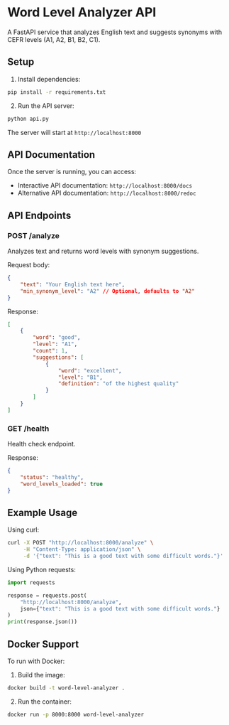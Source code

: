 # Word Level Analyzer API

A FastAPI service that analyzes English text and suggests synonyms with CEFR levels (A1, A2, B1, B2,
C1).

## Setup

1. Install dependencies:

```bash
pip install -r requirements.txt
```

2. Run the API server:

```bash
python api.py
```

The server will start at `http://localhost:8000`

## API Documentation

Once the server is running, you can access:

-   Interactive API documentation: `http://localhost:8000/docs`
-   Alternative API documentation: `http://localhost:8000/redoc`

## API Endpoints

### POST /analyze

Analyzes text and returns word levels with synonym suggestions.

Request body:

```json
{
	"text": "Your English text here",
	"min_synonym_level": "A2" // Optional, defaults to "A2"
}
```

Response:

```json
[
	{
		"word": "good",
		"level": "A1",
		"count": 1,
		"suggestions": [
			{
				"word": "excellent",
				"level": "B1",
				"definition": "of the highest quality"
			}
		]
	}
]
```

### GET /health

Health check endpoint.

Response:

```json
{
	"status": "healthy",
	"word_levels_loaded": true
}
```

## Example Usage

Using curl:

```bash
curl -X POST "http://localhost:8000/analyze" \
     -H "Content-Type: application/json" \
     -d '{"text": "This is a good text with some difficult words."}'
```

Using Python requests:

```python
import requests

response = requests.post(
    "http://localhost:8000/analyze",
    json={"text": "This is a good text with some difficult words."}
)
print(response.json())
```

## Docker Support

To run with Docker:

1. Build the image:

```bash
docker build -t word-level-analyzer .
```

2. Run the container:

```bash
docker run -p 8000:8000 word-level-analyzer
```
